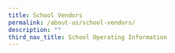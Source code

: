 ```yaml
---
title: School Vendors
permalink: /about-us/school-vendors/
description: ""
third_nav_title: School Operating Information
---
```


